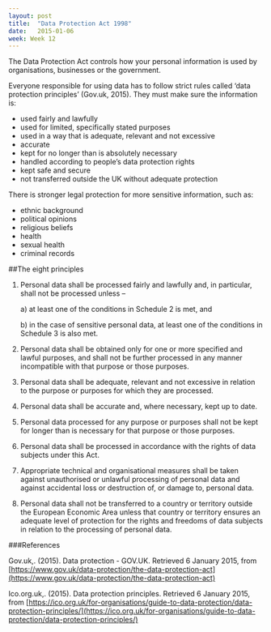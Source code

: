 ```yaml
---
layout: post
title:  "Data Protection Act 1998"
date:   2015-01-06
week: Week 12
---
```


The Data Protection Act controls how your personal information is used by organisations, businesses or the government.

Everyone responsible for using data has to follow strict rules called ‘data protection principles’ (Gov.uk, 2015). They must make sure the information is:

- used fairly and lawfully
- used for limited, specifically stated purposes
- used in a way that is adequate, relevant and not excessive
- accurate
- kept for no longer than is absolutely necessary
- handled according to people’s data protection rights
- kept safe and secure
- not transferred outside the UK without adequate protection

There is stronger legal protection for more sensitive information, such as:

- ethnic background
- political opinions
- religious beliefs
- health
- sexual health
- criminal records

##The eight principles

1. Personal data shall be processed fairly and lawfully and, in particular, shall not be processed unless –

	a) at least one of the conditions in Schedule 2 is met, and

	b) in the case of sensitive personal data, at least one of the conditions in Schedule 3 is also met.

2. Personal data shall be obtained only for one or more specified and lawful purposes, and shall not be further processed in any manner incompatible with that purpose or those purposes.

3. Personal data shall be adequate, relevant and not excessive in relation to the purpose or purposes for which they are processed.

4. Personal data shall be accurate and, where necessary, kept up to date.

5. Personal data processed for any purpose or purposes shall not be kept for longer than is necessary for that purpose or those purposes.

6. Personal data shall be processed in accordance with the rights of data subjects under this Act.

7. Appropriate technical and organisational measures shall be taken against unauthorised or unlawful processing of personal data and against accidental loss or destruction of, or damage to, personal data.

8. Personal data shall not be transferred to a country or territory outside the European Economic Area unless that country or territory ensures an adequate level of protection for the rights and freedoms of data subjects in relation to the processing of personal data.

###References

Gov.uk,. (2015). Data protection - GOV.UK. Retrieved 6 January 2015, from [https://www.gov.uk/data-protection/the-data-protection-act](https://www.gov.uk/data-protection/the-data-protection-act)

Ico.org.uk,. (2015). Data protection principles. Retrieved 6 January 2015, from [https://ico.org.uk/for-organisations/guide-to-data-protection/data-protection-principles/](https://ico.org.uk/for-organisations/guide-to-data-protection/data-protection-principles/)